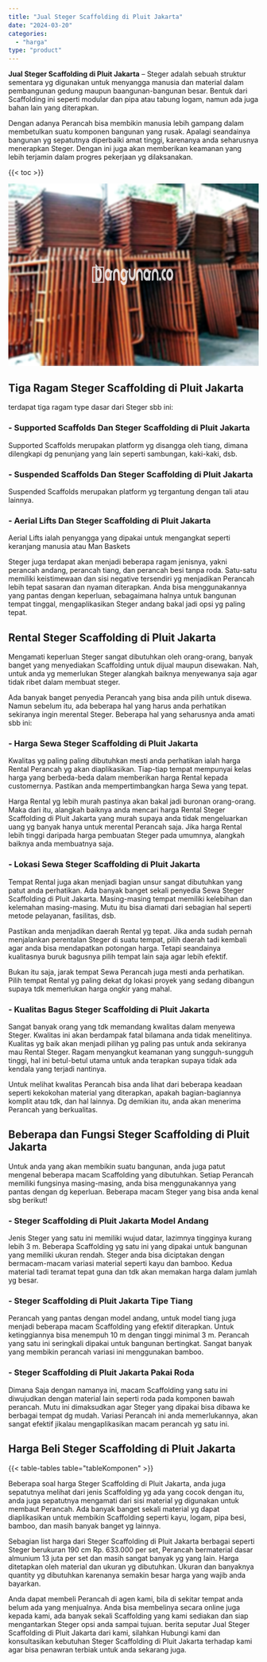 ```yaml
---
title: "Jual Steger Scaffolding di Pluit Jakarta"
date: "2024-03-20"
categories: 
  - "harga"
type: "product"
---
```


**Jual Steger Scaffolding di Pluit Jakarta** – Steger adalah sebuah struktur sementara yg digunakan untuk menyangga manusia dan material dalam pembangunan gedung maupun baangunan-bangunan besar. Bentuk dari Scaffolding ini seperti modular dan pipa atau tabung logam, namun ada juga bahan lain yang diterapkan.

Dengan adanya Perancah bisa membikin manusia lebih gampang dalam membetulkan suatu komponen bangunan yang rusak. Apalagi seandainya bangunan yg sepatutnya diperbaiki amat tinggi, karenanya anda seharusnya menerapkan Steger. Dengan ini juga akan memberikan keamanan yang lebih terjamin dalam progres pekerjaan yg dilaksanakan.

{{< toc >}}

![Jual Steger Scaffolding di Pluit Jakarta](/images/sewa-scaffolding-steger-13.png)

## Tiga Ragam Steger Scaffolding di Pluit Jakarta

terdapat tiga ragam type dasar dari Steger sbb ini:

### \- Supported Scaffolds Dan Steger Scaffolding di Pluit Jakarta

Supported Scaffolds merupakan platform yg disangga oleh tiang, dimana dilengkapi dg penunjang yang lain seperti sambungan, kaki-kaki, dsb.

### \- Suspended Scaffolds Dan Steger Scaffolding di Pluit Jakarta

Suspended Scaffolds merupakan platform yg tergantung dengan tali atau lainnya.

### \- Aerial Lifts Dan Steger Scaffolding di Pluit Jakarta

Aerial Lifts ialah penyangga yang dipakai untuk mengangkat seperti keranjang manusia atau Man Baskets

Steger juga terdapat akan menjadi beberapa ragam jenisnya, yakni perancah andang, perancah tiang, dan perancah besi tanpa roda. Satu-satu memiliki keistimewaan dan sisi negative tersendiri yg menjadikan Perancah lebih tepat sasaran dan nyaman diterapkan. Anda bisa menggunakannya yang pantas dengan keperluan, sebagaimana halnya untuk bangunan tempat tinggal, mengaplikasikan Steger andang bakal jadi opsi yg paling tepat.

## Rental Steger Scaffolding di Pluit Jakarta

Mengamati keperluan Steger sangat dibutuhkan oleh orang-orang, banyak banget yang menyediakan Scaffolding untuk dijual maupun disewakan. Nah, untuk anda yg memerlukan Steger alangkah baiknya menyewanya saja agar tidak ribet dalam membuat steger.

Ada banyak banget penyedia Perancah yang bisa anda pilih untuk disewa. Namun sebelum itu, ada beberapa hal yang harus anda perhatikan sekiranya ingin merental Steger. Beberapa hal yang seharusnya anda amati sbb ini:

### \- Harga Sewa Steger Scaffolding di Pluit Jakarta

Kwalitas yg paling paling dibutuhkan mesti anda perhatikan ialah harga Rental Perancah yg akan diaplikasikan. Tiap-tiap tempat mempunyai kelas harga yang berbeda-beda dalam memberikan harga Rental kepada customernya. Pastikan anda mempertimbangkan harga Sewa yang tepat.

Harga Rental yg lebih murah pastinya akan bakal jadi buronan orang-orang. Maka dari itu, alangkah baiknya anda mencari harga Rental Steger Scaffolding di Pluit Jakarta yang murah supaya anda tidak mengeluarkan uang yg banyak hanya untuk merental Perancah saja. Jika harga Rental lebih tinggi daripada harga pembuatan Steger pada umumnya, alangkah baiknya anda membuatnya saja.

### \- Lokasi Sewa Steger Scaffolding di Pluit Jakarta

Tempat Rental juga akan menjadi bagian unsur sangat dibutuhkan yang patut anda perhatikan. Ada banyak banget sekali penyedia Sewa Steger Scaffolding di Pluit Jakarta. Masing-masing tempat memiliki kelebihan dan kelemahan masing-masing. Mutu itu bisa diamati dari sebagian hal seperti metode pelayanan, fasilitas, dsb.

Pastikan anda menjadikan daerah Rental yg tepat. Jika anda sudah pernah menjalankan perentalan Steger di suatu tempat, pilih daerah tadi kembali agar anda bisa mendapatkan potongan harga. Tetapi seandainya kualitasnya buruk bagusnya pilih tempat lain saja agar lebih efektif.

Bukan itu saja, jarak tempat Sewa Perancah juga mesti anda perhatikan. Pilih tempat Rental yg paling dekat dg lokasi proyek yang sedang dibangun supaya tdk memerlukan harga ongkir yang mahal.

### \- Kualitas Bagus Steger Scaffolding di Pluit Jakarta

Sangat banyak orang yang tdk memandang kwalitas dalam menyewa Steger. Kwalitas ini akan berdampak fatal bilamana anda tidak menelitinya. Kualitas yg baik akan menjadi pilihan yg paling pas untuk anda sekiranya mau Rental Steger. Ragam menyangkut keamanan yang sungguh-sungguh tinggi, hal ini betul-betul utama untuk anda terapkan supaya tidak ada kendala yang terjadi nantinya.

Untuk melihat kwalitas Perancah bisa anda lihat dari beberapa keadaan seperti kekokohan material yang diterapkan, apakah bagian-bagiannya komplit atau tdk, dan hal lainnya. Dg demikian itu, anda akan menerima Perancah yang berkualitas.

## Beberapa dan Fungsi Steger Scaffolding di Pluit Jakarta

Untuk anda yang akan membikin suatu bangunan, anda juga patut mengenal beberapa macam Scaffolding yang dibutuhkan. Setiap Perancah memiliki fungsinya masing-masing, anda bisa menggunakannya yang pantas dengan dg keperluan. Beberapa macam Steger yang bisa anda kenal sbg berikut!

### \- Steger Scaffolding di Pluit Jakarta Model Andang

Jenis Steger yang satu ini memiliki wujud datar, lazimnya tingginya kurang lebih 3 m. Beberapa Scaffolding yg satu ini yang dipakai untuk bangunan yang memiliki ukuran rendah. Steger anda bisa diciptakan dengan bermacam-macam variasi material seperti kayu dan bamboo. Kedua material tadi teramat tepat guna dan tdk akan memakan harga dalam jumlah yg besar.

### \- Steger Scaffolding di Pluit Jakarta Tipe Tiang

Perancah yang pantas dengan model andang, untuk model tiang juga menjadi beberapa macam Scaffolding yang efektif diterapkan. Untuk ketinggiannya bisa menempuh 10 m dengan tinggi minimal 3 m. Perancah yang satu ini seringkali dipakai untuk bangunan bertingkat. Sangat banyak yang membikin perancah variasi ini menggunakan bamboo.

### \- Steger Scaffolding di Pluit Jakarta Pakai Roda

Dimana Saja dengan namanya ini, macam Scaffolding yang satu ini diwujudkan dengan material lain seperti roda pada komponen bawah perancah. Mutu ini dimaksudkan agar Steger yang dipakai bisa dibawa ke berbagai tempat dg mudah. Variasi Perancah ini anda memerlukannya, akan sangat efektif jikalau mengaplikasikan macam perancah yg satu ini.

## Harga Beli Steger Scaffolding di Pluit Jakarta

{{< table-tables table="tableKomponen" >}}

Beberapa soal harga Steger Scaffolding di Pluit Jakarta, anda juga sepatutnya melihat dari jenis Scaffolding yg ada yang cocok dengan itu, anda juga sepatutnya mengamati dari sisi material yg digunakan untuk membaut Perancah. Ada banyak banget sekali material yg dapat diaplikasikan untuk membikin Scaffolding seperti kayu, logam, pipa besi, bamboo, dan masih banyak banget yg lainnya.

Sebagian list harga dari Steger Scaffolding di Pluit Jakarta berbagai seperti Steger berukuran 190 cm Rp. 633.000 per set, Perancah bermaterial dasar almunium 13 juta per set dan masih sangat banyak yg yang lain. Harga ditetapkan oleh material dan ukuran yg dibutuhkan. Ukuran dan banyaknya quantity yg dibutuhkan karenanya semakin besar harga yang wajib anda bayarkan.

Anda dapat membeli Perancah di agen kami, bila di sekitar tempat anda belum ada yang menjualnya. Anda bisa membelinya secara online juga kepada kami, ada banyak sekali Scaffolding yang kami sediakan dan siap mengantarkan Steger opsi anda sampai tujuan. berita seputar Jual Steger Scaffolding di Pluit Jakarta dari kami, silahkan Hubungi kami dan konsultasikan kebutuhan Steger Scaffolding di Pluit Jakarta terhadap kami agar bisa penawran terbiak untuk anda sekarang juga.

